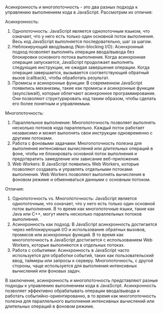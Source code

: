 Асинхронность и многопоточность - это два разных подхода к управлению выполнением кода в JavaScript. Рассмотрим их
отличия:

Асинхронность:

1. Однопоточность: JavaScript является однопоточным языком, что означает, что у него есть только один основной поток
   выполнения. Весь код JavaScript выполняется последовательно, шаг за шагом.
2. Неблокирующий ввод/вывод (Non-blocking I/O): Асинхронный подход позволяет выполнять операции ввода/вывода без
   блокировки основного потока выполнения. Когда асинхронная операция запускается, JavaScript продолжает выполнять
   следующие инструкции, не ожидая завершения операции. Когда операция завершается, вызывается соответствующий обратный
   вызов (callback), чтобы обработать результат.
3. Промисы и асинхронные функции: В современном JavaScript появились механизмы, такие как промисы и асинхронные
   функции (async/await), которые облегчают асинхронное программирование. Они позволяют структурировать код таким
   образом, чтобы сделать его более понятным и управляемым.

Многопоточность:

1. Параллельное выполнение: Многопоточность позволяет выполнять несколько потоков кода параллельно. Каждый поток
   работает независимо и может выполнять свои инструкции одновременно с другими потоками.
2. Работа с фоновыми задачами: Многопоточность полезна для выполнения интенсивных вычислений или длительных операций в
   фоне, чтобы не блокировать основной поток выполнения и предотвратить замедление или зависание веб-приложения.
3. Web Workers: В JavaScript появились Web Workers, которые позволяют создавать и управлять отдельными потоками
   выполнения. Web Workers позволяют выполнять вычисления в фоновом режиме и обмениваться данными с основным потоком.

Отличия:

1. Однопоточность vs. Многопоточность: JavaScript является однопоточным, что означает, что у него есть только один
   основной поток выполнения. В то время как многопоточные языки, такие как Java или C++, могут иметь несколько
   параллельных потоков выполнения.
2. Асинхронность как подход: В JavaScript асинхронность достигается через неблокирующий I/O и использование обратных
   вызовов, промисов или асинхронных функций. В то время как многопоточность в JavaScript достигается с использованием
   Web Workers, которые выполняются в отдельных потоках.
3. Работа с событиями: Асинхронность в JavaScript часто используется для обработки событий, таких как пользовательский
   ввод, таймеры или запросы к серверу. Многопоточность, с другой стороны, чаще используется для выполнения интенсивных
   вычислений или фоновых задач.

В заключение, асинхронность и многопоточность представляют разные подходы к управлению выполнением кода в JavaScript.
Асинхронность позволяет эффективно обрабатывать операции ввода/вывода и работать событийно-ориентированно, в то время
как многопоточность полезна для параллельного выполнения интенсивных вычислений или длительных операций в фоновом
режиме.
